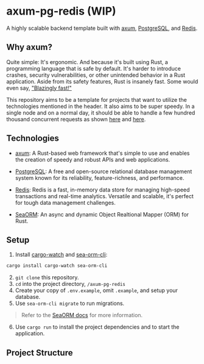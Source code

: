 # axum-pg-redis (WIP)

A highly scalable backend template built with [axum](https://github.com/tokio-rs/axum/), [PostgreSQL](https://www.postgresql.org/), and [Redis](https://redis.io/).

## Why axum?

Quite simple: It's ergonomic. And because it's built using Rust, a programming language that is safe by default. It's harder to introduce crashes, security vulnerabilities, or other unintended behavior in a Rust application. Aside from its safety features, Rust is insanely fast. Some would even say, ["Blazingly fast!"](https://i.redd.it/kczaqedt9ww81.jpg)

This repository aims to be a template for projects that want to utilize the technologies mentioned in the header. It also aims to be super speedy. In a single node and on a normal day, it should be able to handle a few hundred thousand concurrent requests as shown [here](https://web-frameworks-benchmark.netlify.app/compare?f=axum,laravel,fastify,fastapi) and [here](https://github.com/programatik29/rust-web-benchmarks/blob/master/result/hello-world.md).

## Technologies

- [axum](https://github.com/tokio-rs/axum/): A Rust-based web framework that's simple to use and enables the creation of speedy and robust APIs and web applications.

- [PostgreSQL](https://www.postgresql.org/): A free and open-source relational database management system known for its reliability, feature-richness, and performance.

- [Redis](https://redis.io/): Redis is a fast, in-memory data store for managing high-speed transactions and real-time analytics. Versatile and scalable, it's perfect for tough data management challenges.

- [SeaORM](https://github.com/SeaQL/sea-orm/): An async and dynamic Object Realtional Mapper (ORM) for Rust.

## Setup

1. Install [cargo-watch](https://crates.io/crates/cargo-watch) and [sea-orm-cli](https://crates.io/crates/sea-orm-cli):

```sh
cargo install cargo-watch sea-orm-cli
```

2. `git clone` this repository.
3. `cd` into the project directory, `/axum-pg-redis`
4. Create your copy of `.env.example`, omit `.example`, and setup your database.
5. Use `sea-orm-cli migrate` to run migrations.

> Refer to the [SeaORM docs](https://www.sea-ql.org/SeaORM/docs/index/) for more information.

6. Use `cargo run` to install the project dependencies and to start the application.

## Project Structure
